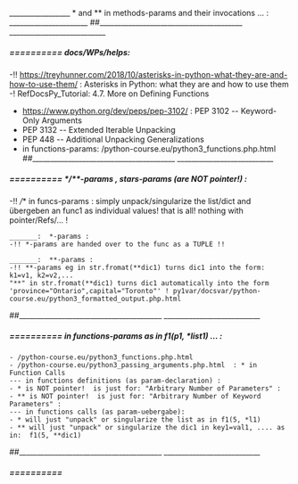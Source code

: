 _________________ * and ** in methods-params and their invocations ... : ______________________
##________________________________________  ___________________________


#####  ==========  docs/WPs/helps:
-!! https://treyhunner.com/2018/10/asterisks-in-python-what-they-are-and-how-to-use-them/  :  Asterisks in Python: what they are and how to use them
-! RefDocsPy_Tutorial:  4.7. More on Defining Functions
- https://www.python.org/dev/peps/pep-3102/ : PEP 3102 -- Keyword-Only Arguments
- PEP 3132 -- Extended Iterable Unpacking
- PEP 448 -- Additional Unpacking Generalizations
- in functions-params:  /python-course.eu/python3_functions.php.html
##________________________________________  ___________________________


#####  ==========  */**-params , stars-params (are NOT pointer!) :
-!! */** in funcs-params : simply unpack/singularize the list/dict and übergeben an func1 as individual values! that is all! nothing with pointer/Refs/... !

	_______:  *-params :
	-!! *-params are handed over to the func as a TUPLE !!

	_______:  **-params :
	-!! **-params eg in str.fromat(**dic1) turns dic1 into the form:  k1=v1, k2=v2,...
	"**" in str.fromat(**dic1) turns dic1 automatically into the form 'province="Ontario",capital="Toronto"' ! py1var/docsvar/python-course.eu/python3_formatted_output.php.html
##________________________________________  ___________________________


#####  ==========  in functions-params as in f1(p1, *list1) ... :
	- /python-course.eu/python3_functions.php.html
	- /python-course.eu/python3_passing_arguments.php.html  : * in Function Calls
	--- in functions definitions (as param-declaration) :
	- * is NOT pointer!  is just for: "Arbitrary Number of Parameters" :
	- ** is NOT pointer!  is just for: "Arbitrary Number of Keyword Parameters" :
	--- in functions calls (as param-uebergabe):
	- * will just "unpack" or singularize the list as in f1(5, *l1)
	- ** will just "unpack" or singularize the dic1 in key1=val1, .... as in:  f1(5, **dic1)
##________________________________________  ___________________________


#####  ==========  
